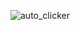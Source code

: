 ![auto_clicker](https://github.com/Mishkoski/PythonProjects/assets/142058152/f0202307-f3b7-4e32-ae3b-a952c7abd279)
